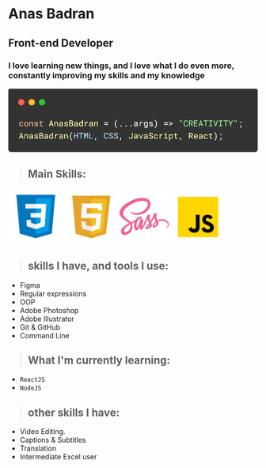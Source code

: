 # Anas Badran

## Front-end Developer

### I love learning new things, and I love what I do even more, constantly improving my skills and my knowledge

<img src="./imgs/code.png" title="" alt="Image" width="811">

> ## Main Skills:

<img src="./imgs/html.png" title="" alt="HTML" width="111"><img src="./imgs/css.png" title="" alt="CSS" width="109"><img src="./imgs/sass.png" title="" alt="SASS" width="109"><img src="./imgs/Js.png" title="" alt="JavaScript" width="109">

> ## skills I have, and tools I use:

- Figma
- Regular expressions
- OOP
- Adobe Photoshop
- Adobe Illustrator
- Git & GitHub
- Command Line

> ## What I'm currently learning:

- `ReactJS`
- `NodeJS`

> ## other skills I have:

- Video Editing.
- Captions & Subtitles
- Translation
- Intermediate Excel user
